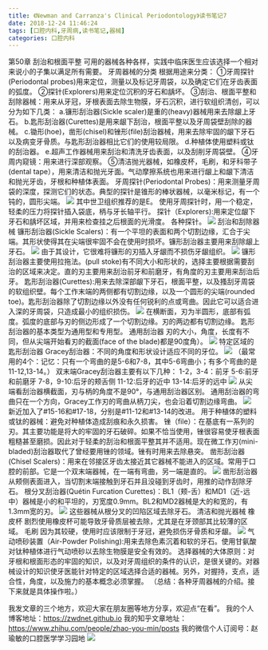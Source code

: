 ```yaml
---
title: 《Newman and Carranza's Clinical Periodontology》读书笔记7
date: 2018-12-24 11:46:24
tags: [口腔内科,牙周病,读书笔记,器械]
categories: 口腔内科
---
```

第50章 刮治和根面平整
可用的器械各种各样，实践中临床医生应该选择一个相对来说小的子集以满足所有需要。
牙周器械的分类
根据用途来分类：
①牙周探针(Periodontal probes)用来定位，测量以及标记牙周袋，以及确定它们在牙齿表面的弧度。
②探针(Explorers)用来定位沉积的牙石和龋坏。
③刮治、根面平整和刮除器械：用来从牙冠，牙根表面去除生物膜，牙石沉积，进行软组织清创，可以分为如下几类：
a.镰形刮治器(Sickle scaler)是重的(heavy)器械用来去除龈上牙石。
b.匙形刮治器(Curettes)是用来龈下刮治，根面平整以及牙周袋壁刮除的器械。
c.锄形(hoe)，凿形(chisel)和锉形(file)刮治器械，用来去除牢固的龈下牙石以及病变牙骨质。与匙形刮治器相比它们的使用较局限。
d.种植体使用塑料或钛的刮治器。
e.超声工作器械用来刮治和清洗牙齿表面，以及刮削牙周袋壁。
④牙周内窥镜：用来进行深部观察。
⑤清洁抛光器械，如橡皮杯，毛刷，和牙科带子(dental tape），用来清洁和抛光牙面。气动摩擦系统也用来进行龈上和龈下清洁和抛光牙齿，牙根和种植体表面。
牙周探针(Periodontal Probes)：用来测量牙周袋的深度，探测它们的状态。典型的探针是锥形的棒状器械，以毫米标记，有一个钝的，圆形尖端。
![](https://zymblog-1258069789.cos.ap-chengdu.myqcloud.com/blog0066-lcyzbxbj07/01.jpg)
其中世卫组织推荐的是E。
使用牙周探针时，用一个稳定，轻柔的压力将探针插入袋底，柄与牙长轴平行。
探针（Explorers):用来定位龈下牙石和龋坏区域，并用来检查挂之后根面的光滑度。
各种探针。
![](https://zymblog-1258069789.cos.ap-chengdu.myqcloud.com/blog0066-lcyzbxbj07/02.jpg)
刮治和刮除器械
镰形刮治器(Sickle Scalers)：有一个平坦的表面和两个切割边缘，汇合于尖端。其形状使得其在尖端很牢固不会在使用时损坏。镰形刮治器主要用来刮除龈上牙石。
![](https://zymblog-1258069789.cos.ap-chengdu.myqcloud.com/blog0066-lcyzbxbj07/03.jpg)
由于其设计，它很难将镰形的刃插入牙龈而不损伤牙龈组织。
![](https://zymblog-1258069789.cos.ap-chengdu.myqcloud.com/blog0066-lcyzbxbj07/04.jpg)
镰形刮治器主要使用拉拖法。(pull stoke)有不同大小和形状的，选择主要根据需要刮治的区域来决定。直的刃主要用来刮治前牙和前磨牙，有角度的刃主要用来刮治后牙。
匙形刮治器(Curettes):用来去除深部龈下牙石，根面平整，以及搔刮牙周袋的软组织壁。每个工作末端的两侧都有切割边缘，以及一个圆形的尖端(rounded toe)。匙形刮治器除了切割边缘以外没有任何锐利的点或弯曲。因此它可以适合进入深的牙周袋，只造成最小的组织损伤。
![](https://zymblog-1258069789.cos.ap-chengdu.myqcloud.com/blog0066-lcyzbxbj07/05.jpg)
在横断面，刃为半圆形，底部有弧度。弧度的底部与刃的侧边形成了一个切割边缘。刃的两边都有切割边缘。
匙形刮治器的基本类型为通用型和专用型。
通用刮治器
刃的大小，角度，长度有不同，但从尖端开始看刃的截面(face of the blade)都是90度角）。
![](https://zymblog-1258069789.cos.ap-chengdu.myqcloud.com/blog0066-lcyzbxbj07/06.jpg)
特定区域的匙形刮治器
Gracey刮治器：不同的角度和形状设计适应不同的牙位。
![](https://zymblog-1258069789.cos.ap-chengdu.myqcloud.com/blog0066-lcyzbxbj07/07.jpg)
（最常用的4个：记忆：只有一个弯曲的是5-6和7-8，其中5-6弯曲小；有多个弯曲的是11-12,13-14。）
双末端Gracey刮治器主要有以下几种：
1-2，3-4：前牙
5-6:前牙和前磨牙
7-8，9-10:后牙的颊舌侧
11-12:后牙的近中
13-14:后牙的远中
![](https://zymblog-1258069789.cos.ap-chengdu.myqcloud.com/blog0066-lcyzbxbj07/08.jpg)
从尖端看刮治器横截面，刃与柄的角度不是90°，与通用刮治器区别。
通用刮治器的弯曲只在一个方向，Gracey工作刃的弯曲从柄刀尖，也会沿着切割边缘弯曲。
![](https://zymblog-1258069789.cos.ap-chengdu.myqcloud.com/blog0066-lcyzbxbj07/09.jpg)
新近加入了#15-16和#17-18，分别是#11-12和#13-14的改进。
用于种植体的塑料或钛的器械：避免对种植体造成刮痕和永久损害。
锉（file）：在基底有一系列的刃。其主要功能是将大的牢固的牙石破碎。如果不恰当使用，锉很容易使牙根表面粗糙甚至磨损。因此对于轻柔的刮治和根面平整其并不适用。现在微工作刃(mini-bladed)刮治器取代了曾经要用锉的领域。锉有时用来去除悬突。
凿形刮治器(Chisel Scalers)：用来在邻接区牙齿太接近其它器械不能进入的区域。常用于口腔的前部。它是一个双末端器械，在一端有弯曲，另一端是直的。
![](https://zymblog-1258069789.cos.ap-chengdu.myqcloud.com/blog0066-lcyzbxbj07/10.jpg)
凿形刮治器从颊侧表面进入，当切割末端接触到牙石并且没碰到牙齿时，用推的动作刮除牙石。
根分叉刮治器(Quétin Furcation Curettes)：BL1（颊-舌）和MD1（近-远中）器械是小的和平坦的，刃宽度0.9mm。BL2和MD2器械是大的和宽的，有1.3mm宽的刃。
![](https://zymblog-1258069789.cos.ap-chengdu.myqcloud.com/blog0066-lcyzbxbj07/11.jpg)
这些器械从根分叉的凹陷区域去除牙石。
清洁和抛光器械
橡皮杯
剧烈使用橡皮杯可能导致牙骨质层被去除，尤其是在牙颈部其比较薄的区域。
毛刷
因为其较硬，使用时应该限制于牙冠，避免损伤牙骨质和牙龈。
![](https://zymblog-1258069789.cos.ap-chengdu.myqcloud.com/blog0066-lcyzbxbj07/12.jpg)
气动喷砂装置（Air-Powder Polishing):用来去除色素沉着和软的牙石。使用甘氨酸对钛种植体进行气动喷砂以去除生物膜是安全有效的。
选择器械的大体原则：对牙根和根面形态的牢固的知识，以及对牙周组织的条件的认识，是很关键的。对器械设计的知识使牙医能针对特定的区域选择合适的器械。另外，对握持，支点，适合性，角度，以及施力的基本概念必须掌握。
（总结：各种牙周器械的介绍。接下来就是具体操作啦。）

我发文章的三个地方，欢迎大家在朋友圈等地方分享，欢迎点“在看”。
我的个人博客地址：https://zwdnet.github.io
我的知乎文章地址： https://www.zhihu.com/people/zhao-you-min/posts
我的微信个人订阅号：赵瑜敏的口腔医学学习园地
![](https://zymblog-1258069789.cos.ap-chengdu.myqcloud.com/other/wx.jpg)